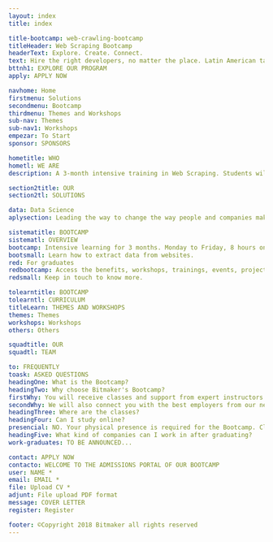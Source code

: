 ```yaml
---
layout: index
title: index

title-bootcamp: web-crawling-bootcamp
titleHeader: Web Scraping Bootcamp
headerText: Explore. Create. Connect.
text: Hire the right developers, no matter the place. Latin American talent for the world.
bttnh1: EXPLORE OUR PROGRAM
apply: APPLY NOW

navhome: Home
firstmenu: Solutions
secondmenu: Bootcamp
thirdmenu: Themes and Workshops
sub-nav: Themes
sub-nav1: Workshops
empezar: To Start
sponsor: SPONSORS

hometitle: WHO 
hometl: WE ARE
description: A 3-month intensive training in Web Scraping. Students will learn how to extract data from virtually any website. After graduating, participants will be able to apply to projects by companies from our work network. Apply and get the chance to earn 1000 USD/month*.

section2title: OUR
section2tl: SOLUTIONS

data: Data Science
aplysection: Leading the way to change the way people and companies make decisions. It creates an environment that cultivates the curiosity that data narrators share.

sistematitle: BOOTCAMP
sistematl: OVERVIEW
bootcamp: Intensive learning for 3 months. Monday to Friday, 8 hours onsite.
bootsmall: Learn how to extract data from websites.
red: For graduates
redbootcamp: Access the benefits, workshops, trainings, events, projects, belonging to our work network.
redsmall: Keep in touch to know more.

tolearntitle: BOOTCAMP
tolearntl: CURRICULUM
titleLearn: THEMES AND WORKSHOPS
themes: Themes
workshops: Workshops
others: Others

squadtitle: OUR 
squadtl: TEAM

to: FREQUENTLY 
toask: ASKED QUESTIONS
headingOne: What is the Bootcamp?
headingTwo: Why choose Bitmaker's Bootcamp?
firstWhy: You will receive classes and support from expert instructors.
secondWhy: We will also connect you with the best employers from our network.
headingThree: Where are the classes?
headingFour: Can I study online?
presencial: NO. Your physical presence is required for the Bootcamp. Classes will be Monday to Friday, 8 hours a day, for a period of 3 months.
headingFive: What kind of companies can I work in after graduating?
work-graduates: TO BE ANNOUNCED...

contact: APPLY NOW
contacto: WELCOME TO THE ADMISSIONS PORTAL OF OUR BOOTCAMP
user: NAME *
email: EMAIL *
file: Upload CV *
adjunt: File upload PDF format
message: COVER LETTER
register: Register

footer: ©Copyright 2018 Bitmaker all rights reserved
---
```

